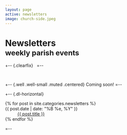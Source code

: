 ```yaml
---
layout: page
active: newsletters
image: church-side.jpeg
---
```


# Newsletters<br /><small>weekly parish events</small>

+-- {.clearfix}
&nbsp;
=--

&nbsp;

+-- {.well .well-small .muted .centered}
Coming soon!
=--

+-- {.dl-horizontal}
<section>
  <dl>
  {% for post in site.categories.newsletters %}
    <dt>{{ post.date | date: "%B %e, %Y" }}</dt>
    <dd>
      <a href="{{ post.url }}">{{ post.title }}</a>
    </dd>
  {% endfor %}
  </dl>
</section>
=--
